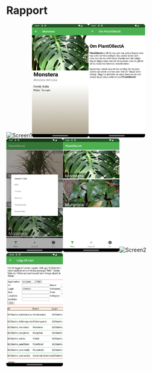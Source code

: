 
# Rapport

<img src="screen1.png" alt="Screen1" style="width:150px;height:300px;"><img src="screen2.png" alt="Screen2" style="width:150px;height:300px;"><img src="screen3.png" alt="Screen1" style="width:150px;height:300px;"><img src="screen4.png" alt="Screen2" style="width:150px;height:300px;"><img src="screen5.png" alt="Screen1" style="width:150px;height:300px;"><img src="screen6.png" alt="Screen2" style="width:150px;height:300px;"><img src="screen7.png" alt="Screen1" style="width:150px;height:300px;">